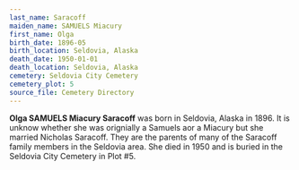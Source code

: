 ```yaml
---
last_name: Saracoff
maiden_name: SAMUELS Miacury
first_name: Olga
birth_date: 1896-05
birth_location: Seldovia, Alaska
death_date: 1950-01-01
death_location: Seldovia, Alaska
cemetery: Seldovia City Cemetery
cemetery_plot: 5
source_file: Cemetery Directory
---
```

**Olga SAMUELS Miacury  Saracoff** was born in Seldovia, Alaska in 1896.  It is unknow whether she was orignially a Samuels aor a Miacury but she married Nicholas Saracoff. They are the parents of many of the Saracoff family members in the Seldovia area. She died in 1950 and is buried in the Seldovia City Cemetery in Plot #5. 